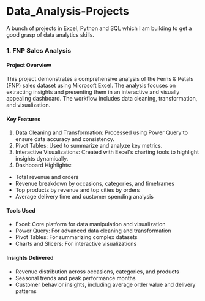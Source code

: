 # Data_Analysis-Projects
A bunch of projects in Excel, Python and SQL which I am building to get a good grasp of data analytics skills.
### 1. FNP Sales Analysis
#### Project Overview
This project demonstrates a comprehensive analysis of the Ferns & Petals (FNP) sales dataset using Microsoft Excel. The analysis focuses on extracting insights and presenting them in an interactive and visually appealing dashboard. The workflow includes data cleaning, transformation, and visualization.
#### Key Features
1) Data Cleaning and Transformation: Processed using Power Query to ensure data accuracy and consistency.
2) Pivot Tables: Used to summarize and analyze key metrics.
3) Interactive Visualizations: Created with Excel's charting tools to highlight insights dynamically.
4) Dashboard Highlights:
- Total revenue and orders
- Revenue breakdown by occasions, categories, and timeframes
- Top products by revenue and top cities by orders
- Average delivery time and customer spending analysis
#### Tools Used
- Excel: Core platform for data manipulation and visualization
- Power Query: For advanced data cleaning and transformation
- Pivot Tables: For summarizing complex datasets
- Charts and Slicers: For interactive visualizations
#### Insights Delivered
- Revenue distribution across occasions, categories, and products
- Seasonal trends and peak performance months
- Customer behavior insights, including average order value and delivery patterns
